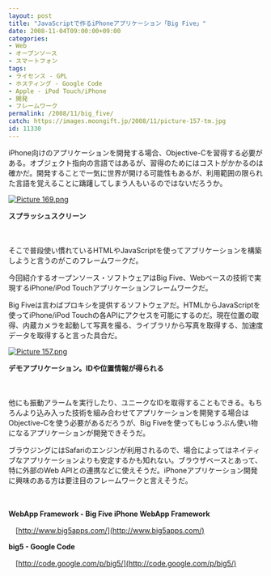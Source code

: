 ```yaml
---
layout: post
title: "JavaScriptで作るiPhoneアプリケーション「Big Five」"
date: 2008-11-04T09:00:00+09:00
categories:
- Web
- オープンソース
- スマートフォン
tags: 
- ライセンス - GPL
- ホスティング - Google Code
- Apple - iPod Touch/iPhone
- 開発
- フレームワーク
permalink: /2008/11/big_five/
catch: https://images.moongift.jp/2008/11/picture-157-tm.jpg
id: 11330
---
```

iPhone向けのアプリケーションを開発する場合、Objective-Cを習得する必要がある。オブジェクト指向の言語ではあるが、習得のためにはコストがかかるのは確かだ。開発することで一気に世界が開ける可能性もあるが、利用範囲の限られた言語を覚えることに躊躇してしまう人もいるのではないだろうか。

  

[![Picture 169.png](https://images.moongift.jp/2008/11/picture-169-tm.jpg)](https://images.moongift.jp/2008/11/picture-169.png)  
  
**スプラッシュスクリーン**

  

　

  

そこで普段使い慣れているHTMLやJavaScriptを使ってアプリケーションを構築しようと言うのがこのフレームワークだ。

  

今回紹介するオープンソース・ソフトウェアはBig Five、Webベースの技術で実現するiPhone/iPod Touchアプリケーションフレームワークだ。

  
  
<!--more-->  

Big Fiveは言わばプロキシを提供するソフトウェアだ。HTMLからJavaScriptを使ってiPhone/iPod Touchの各APIにアクセスを可能にするのだ。現在位置の取得、内蔵カメラを起動して写真を撮る、ライブラリから写真を取得する、加速度データを取得すると言った具合だ。

  

[![Picture 157.png](https://images.moongift.jp/2008/11/picture-157-tm.jpg)](https://images.moongift.jp/2008/11/picture-157.png)  
  
**デモアプリケーション。IDや位置情報が得られる**

  

　

  

他にも振動アラームを実行したり、ユニークなIDを取得することもできる。もちろんより込み入った技術を組み合わせてアプリケーションを開発する場合はObjective-Cを使う必要があるだろうが、Big Fiveを使ってもじゅうぶん使い物になるアプリケーションが開発できそうだ。

  

ブラウジングにはSafariのエンジンが利用されるので、場合によってはネイティブなアプリケーションよりも安定するかも知れない。ブラウザベースとあって、特に外部のWeb APIとの連携などに使えそうだ。iPhoneアプリケーション開発に興味のある方は要注目のフレームワークと言えそうだ。

  

　

  

**WebApp Framework - Big Five iPhone WebApp Framework**  
  
　[http://www.big5apps.com/](http://www.big5apps.com/)

  

**big5 - Google Code**  
  
　[http://code.google.com/p/big5/](http://code.google.com/p/big5/)

  
